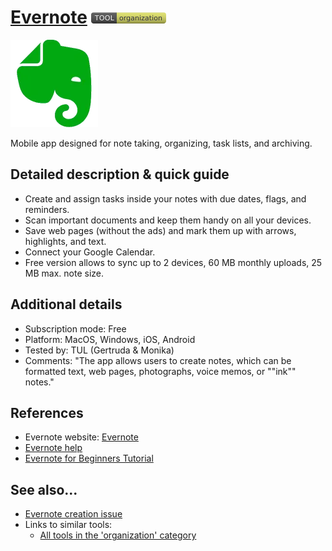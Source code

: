 # [Evernote](https://play.google.com/store/apps/details?id=com.evernote&hl=pl&gl=US)  [<img src="images/organization.png" align="bottom">](https://github.com/e-CLOSE/Toolbox/issues?q=label%3A01_TOOL+label%3Aorganization)

[<img src="images/evernote.png" align="bottom" alt="evernote Logo">](https://evernote.com)

Mobile app designed for note taking, organizing, task lists, and archiving.


## Detailed description & quick guide

- Create and assign tasks inside your notes with due dates, flags, and reminders.
- Scan important documents and keep them handy on all your devices.
- Save web pages (without the ads) and mark them up with arrows, highlights, and text.
- Connect your Google Calendar.
- Free version allows to sync up to 2 devices, 60 MB monthly uploads, 25 MB max. note size.

## Additional details

- Subscription mode: Free
- Platform: MacOS, Windows, iOS, Android
- Tested by: TUL (Gertruda & Monika)
- Comments: "The app allows users to create notes, which can be formatted text, web pages, photographs, voice memos, or ""ink"" notes."


## References

- Evernote website: [Evernote](https://evernote.com)
- [Evernote help](https://help.evernote.com/hc/en-us/categories/10681-Using-Evernote)
- [Evernote for Beginners Tutorial](https://www.youtube.com/watch?v=6z4plcBQsow)


## See also...

- [Evernote creation issue](https://github.com/e-CLOSE/Toolbox/issues/135)
- Links to similar tools:
  - [All tools in the 'organization' category](https://github.com/e-CLOSE/Toolbox/issues?q=label%3A01_TOOL+label%3Aorganization)
